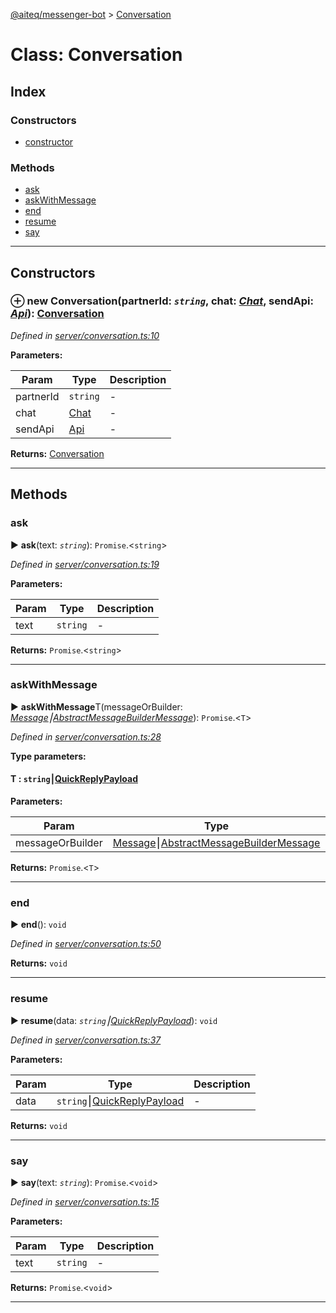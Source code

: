 [@aiteq/messenger-bot](../README.md) > [Conversation](../classes/conversation.md)



# Class: Conversation

## Index

### Constructors

* [constructor](conversation.md#constructor)


### Methods

* [ask](conversation.md#ask)
* [askWithMessage](conversation.md#askwithmessage)
* [end](conversation.md#end)
* [resume](conversation.md#resume)
* [say](conversation.md#say)



---
## Constructors
<a id="constructor"></a>


### ⊕ **new Conversation**(partnerId: *`string`*, chat: *[Chat](chat.md)*, sendApi: *[Api](send.api.md)*): [Conversation](conversation.md)



*Defined in [server/conversation.ts:10](https://github.com/aiteq/messenger-bot/blob/a540dbb/src/server/conversation.ts#L10)*



**Parameters:**

| Param | Type | Description |
| ------ | ------ | ------ |
| partnerId | `string`   |  - |
| chat | [Chat](chat.md)   |  - |
| sendApi | [Api](send.api.md)   |  - |





**Returns:** [Conversation](conversation.md)

---



## Methods
<a id="ask"></a>

###  ask

► **ask**(text: *`string`*): `Promise`.<`string`>




*Defined in [server/conversation.ts:19](https://github.com/aiteq/messenger-bot/blob/a540dbb/src/server/conversation.ts#L19)*



**Parameters:**

| Param | Type | Description |
| ------ | ------ | ------ |
| text | `string`   |  - |





**Returns:** `Promise`.<`string`>





___

<a id="askwithmessage"></a>

###  askWithMessage

► **askWithMessage**T(messageOrBuilder: *[Message](../modules/send.md#message)⎮[AbstractMessageBuilder](abstractmessagebuilder.md)[Message](../modules/send.md#message)*): `Promise`.<`T`>




*Defined in [server/conversation.ts:28](https://github.com/aiteq/messenger-bot/blob/a540dbb/src/server/conversation.ts#L28)*



**Type parameters:**

#### T :  `string`⎮[QuickReplyPayload](../interfaces/webhook.quickreplypayload.md)
**Parameters:**

| Param | Type | Description |
| ------ | ------ | ------ |
| messageOrBuilder | [Message](../modules/send.md#message)⎮[AbstractMessageBuilder](abstractmessagebuilder.md)[Message](../modules/send.md#message)   |  - |





**Returns:** `Promise`.<`T`>





___

<a id="end"></a>

###  end

► **end**(): `void`




*Defined in [server/conversation.ts:50](https://github.com/aiteq/messenger-bot/blob/a540dbb/src/server/conversation.ts#L50)*





**Returns:** `void`





___

<a id="resume"></a>

###  resume

► **resume**(data: *`string`⎮[QuickReplyPayload](../interfaces/webhook.quickreplypayload.md)*): `void`




*Defined in [server/conversation.ts:37](https://github.com/aiteq/messenger-bot/blob/a540dbb/src/server/conversation.ts#L37)*



**Parameters:**

| Param | Type | Description |
| ------ | ------ | ------ |
| data | `string`⎮[QuickReplyPayload](../interfaces/webhook.quickreplypayload.md)   |  - |





**Returns:** `void`





___

<a id="say"></a>

###  say

► **say**(text: *`string`*): `Promise`.<`void`>




*Defined in [server/conversation.ts:15](https://github.com/aiteq/messenger-bot/blob/a540dbb/src/server/conversation.ts#L15)*



**Parameters:**

| Param | Type | Description |
| ------ | ------ | ------ |
| text | `string`   |  - |





**Returns:** `Promise`.<`void`>





___


